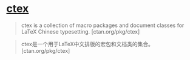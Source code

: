 # [ctex](https://www.ctan.org/pkg/ctex)

> ctex is a collection of macro packages and document classes for LaTeX Chinese typesetting. [ctan.org/pkg/ctex]

> ctex是一个用于LaTeX中文排版的宏包和文档类的集合。 [ctan.org/pkg/ctex]
